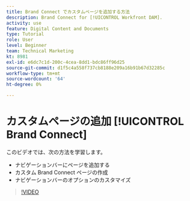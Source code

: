 ```yaml
---
title: Brand Connect でカスタムページを追加する方法
description: Brand Connect for [!UICONTROL Workfront DAM].
activity: use
feature: Digital Content and Documents
type: Tutorial
role: User
level: Beginner
team: Technical Marketing
kt: 8981
exl-id: e6dc7c1d-200c-4cea-8dd1-bdc86ff96d25
source-git-commit: d1f5c4a558f737cb8188e209a16b91b67d32285c
workflow-type: tm+mt
source-wordcount: '64'
ht-degree: 0%

---
```


# カスタムページの追加 [!UICONTROL Brand Connect]

このビデオでは、次の方法を学習します。

* ナビゲーションバーにページを追加する
* カスタム Brand Connect ページの作成
* ナビゲーションバーのオプションのカスタマイズ

>[!VIDEO](https://video.tv.adobe.com/v/335243/?quality=12)
